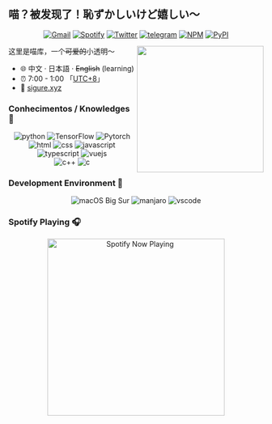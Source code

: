 ## 喵？被发现了！恥ずかしいけど嬉しい～

<p align="center">
  <a href="mailto:sigure.qaq@gmail.com" target="_blank"><img src="https://img.shields.io/badge/Gmail-c14438.svg?&style=flat-square&logo=gmail&logoColor=white" alt="Gmail"></a>
  <a href="https://open.spotify.com/user/pj3ib1pljoqewn4ti8se8yl1q" target="_blank"><img src="https://img.shields.io/badge/Spotify-1ed760.svg?&style=flat-square&logo=spotify&logoColor=white" alt="Spotify"></a>
  <a href="https://twitter.com/SigureMo" target="_blank"><img src="https://img.shields.io/badge/Twitter-1ca0f1.svg?&style=flat-square&logo=twitter&logoColor=white" alt="Twitter"></a>
  <a href="https://t.me/SigureMo" target="_blank"><img src="https://img.shields.io/badge/Telegram-262968.svg?&style=flat-square&logo=telegram&logoColor=white" alt="telegram"></a>
  <a href="https://www.npmjs.com/~sigure_mo" target="_blank"><img src="https://img.shields.io/badge/NPM-ea3b18.svg?&style=flat-square&logo=npm&logoColor=white" alt="NPM"></a>
  <a href="https://pypi.org/user/SigureMo/" target="_blank"><img src="https://img.shields.io/badge/PyPI-3775a9.svg?&style=flat-square&logo=pypi&logoColor=white" alt="PyPI"></a>
</p>

<img align="right" width="250px" src="https://img.sigure.xyz/profile/miku.png" />

这里是喵库，一个~~可爱的~~小透明～

- :globe_with_meridians: 中文 · 日本語 · ~~English~~ (learning)
- :alarm_clock: 7:00 - 1:00 「[UTC+8](https://time.is/UTC+8)」
- :link: [sigure.xyz](https://sigure.xyz)

### Conhecimentos / Knowledges 🐾

<p align="center">
  <img alt="python" src="https://img.shields.io/badge/Python-3572a5?style=flat-square&logo=python&logoColor=white">
  <img alt="TensorFlow" src="https://img.shields.io/badge/TensorFlow-ff6f00?style=flat-square&logo=tensorflow&logoColor=white">
  <img alt="Pytorch" src="https://img.shields.io/badge/Pytorch-ee4c2c?style=flat-square&logo=pytorch&logoColor=white">
  <br/>
  <img alt="html" src="https://img.shields.io/badge/HTML-e34c26?style=flat-square&logo=html5&logoColor=white">
  <img alt="css" src="https://img.shields.io/badge/CSS-443399?style=flat-square&logo=css3">
  <img alt="javascript" src="https://img.shields.io/badge/JavaScript-000000?style=flat-square&logo=javascript">
  <img alt="typescript" src="https://img.shields.io/badge/TypeScript-1a0dab?style=flat-square&logo=typescript">
  <img alt="vuejs" src="https://img.shields.io/badge/Vue.js-007777?style=flat-square&logo=vue.js">
  <br/>
  <img alt="c++" src="https://img.shields.io/badge/C++-f34b7d?style=flat-square&logo=c%2b%2b">
  <img alt="c" src="https://img.shields.io/badge/C-0b0b0b?style=flat-square&logo=c">
</p>

### Development Environment 🍻

<p align="center">
  <img alt="macOS Big Sur" src="https://img.shields.io/badge/macOS-e03a3a?style=flat-square&logo=apple&logoColor=white">
  <img alt="manjaro" src="https://img.shields.io/badge/Manjaro-35bf5c?style=flat-square&logo=manjaro&logoColor=white">
  <img alt="vscode" src="https://img.shields.io/badge/VSCode-3860c4?style=flat-square&logo=visual-studio-code&logoColor=white">
</p>

### Spotify Playing 🎧

<p align="center">
  <a href="https://open.spotify.com/user/pj3ib1pljoqewn4ti8se8yl1q" target="_blank"><img src="https://now-playing-on-spotify.vercel.app/api/spotify" alt="Spotify Now Playing" width="350"/></a>
</p>
